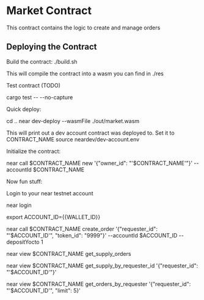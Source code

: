 # Market Contract

This contract contains the logic to create and manage orders

## Deploying the Contract

Build the contract:
./build.sh

This will compile the contract into a wasm you can find in ./res


Test contract (TODO)

cargo test -- --no-capture


Quick deploy:

cd ..
near dev-deploy --wasmFile ./out/market.wasm

This will print out a dev account contract was deployed to.
Set it to CONTRACT_NAME
source neardev/dev-account.env

Initialize the contract:

near call $CONTRACT_NAME new '{"owner_id": "'$CONTRACT_NAME'"}' --accountId $CONTRACT_NAME




Now fun stuff:

Login to your near testnet account

near login

export ACCOUNT_ID={{WALLET_ID}}

near call $CONTRACT_NAME create_order '{"requester_id": "'$ACCOUNT_ID'", "token_id": "9999"}' --accountId $ACCOUNT_ID --depositYocto 1

near view $CONTRACT_NAME get_supply_orders

near view $CONTRACT_NAME get_supply_by_requester_id '{"requester_id": "'$ACCOUNT_ID'"}'

near view $CONTRACT_NAME get_orders_by_requester '{"requester_id": "'$ACCOUNT_ID'", "limit": 5}'





